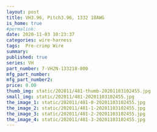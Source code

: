 ```yaml
---
layout: post
title: VH3.96, Pitch3.96, 1332 18AWG
is_home: true
#permalink: 
date: 2020-11-03 10:23:37
categories: wire-harness
tags:  Pre-crimp Wire
summary: 
published: true 
series: VH
part_number: 7-VH2N-133218-000
mfg_part_number: 
mfg_part_number2: 
price: 0.00
thumb_img: static/202011/481-thumb-20201103102455.jpg
small_img: static/202011/481-20201103102455.jpg
the_image_1: static/202011/481-0-20201103102455.jpg
the_image_2: static/202011/481-1-20201103102455.jpg
the_image_3: static/202011/481-2-20201103102455.jpg
the_image_4: static/202011/481-3-20201103102455.jpg
---
```



